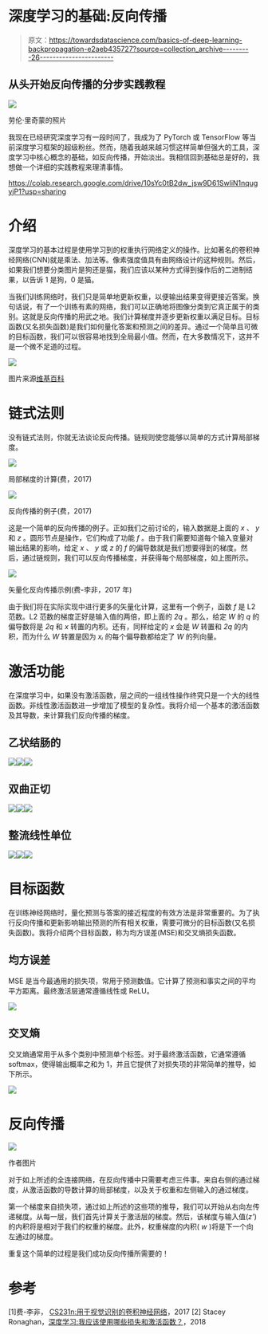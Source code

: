 # 深度学习的基础:反向传播

> 原文：<https://towardsdatascience.com/basics-of-deep-learning-backpropagation-e2aeb435727?source=collection_archive---------26----------------------->

## 从头开始反向传播的分步实践教程

![](img/b9e3b62951323a3bbf260213cbab872a.png)

劳伦·里奇蒙的照片

我现在已经研究深度学习有一段时间了，我成为了 PyTorch 或 TensorFlow 等当前深度学习框架的超级粉丝。然而，随着我越来越习惯这样简单但强大的工具，深度学习中核心概念的基础，如反向传播，开始淡出。我相信回到基础总是好的，我想做一个详细的实践教程来理清事情。

<https://colab.research.google.com/drive/10sYc0tB2dw_jsw9D61SwliN1nqugyjP1?usp=sharing>  

# 介绍

深度学习的基本过程是使用学习到的权重执行网络定义的操作。比如著名的卷积神经网络(CNN)就是乘法、加法等。像素强度值具有由网络设计的这种规则。然后，如果我们想要分类图片是狗还是猫，我们应该以某种方式得到操作后的二进制结果，以告诉 1 是狗，0 是猫。

当我们训练网络时，我们只是简单地更新权重，以便输出结果变得更接近答案。换句话说，有了一个训练有素的网络，我们可以正确地将图像分类到它真正属于的类别。这就是反向传播的用武之地。我们计算梯度并逐步更新权重以满足目标。目标函数(又名损失函数)是我们如何量化答案和预测之间的差异。通过一个简单且可微的目标函数，我们可以很容易地找到全局最小值。然而，在大多数情况下，这并不是一个微不足道的过程。

![](img/c2e7cf61d0f3033255e7776032e1d05e.png)

图片来源[维基百科](https://en.wikipedia.org/wiki/Gradient_descent)

# 链式法则

没有链式法则，你就无法谈论反向传播。链规则使您能够以简单的方式计算局部梯度。

![](img/3a63c27c7c09434c51520366b901b4ab.png)

局部梯度的计算(费，2017)

![](img/d79c8260b06cb0a2bbcfbd33f2f0fb80.png)

反向传播的例子(费，2017)

这是一个简单的反向传播的例子。正如我们之前讨论的，输入数据是上面的 *x* 、 *y* 和 *z* 。圆形节点是操作，它们构成了功能 *f* 。由于我们需要知道每个输入变量对输出结果的影响，给定 *x* 、 *y* 或 *z* 的 *f* 的偏导数就是我们想要得到的梯度。然后，通过链规则，我们可以反向传播梯度，并获得每个局部梯度，如上图所示。

![](img/d0f67dbb903ff4f6d1c25cadb8f3f93a.png)

矢量化反向传播示例(费-李非，2017 年)

由于我们将在实际实现中进行更多的矢量化计算，这里有一个例子，函数 *f* 是 L2 范数。L2 范数的梯度正好是输入值的两倍，即上面的 *2q* 。那么，给定 *W* 的 *q* 的偏导数将是 *2q* 和 *x* 转置的内积。还有，同样给定的 *x* 会是 *W* 转置和 *2q* 的内积，而为什么 *W* 转置是因为 *xᵢ* 的每个偏导数都给定了 *W* 的列向量。

# 激活功能

在深度学习中，如果没有激活函数，层之间的一组线性操作终究只是一个大的线性函数。非线性激活函数进一步增加了模型的复杂性。我将介绍一个基本的激活函数及其导数，来计算我们反向传播的梯度。

## 乙状结肠的

![](img/92cb2932ebd0125e9719f815b29687b4.png)![](img/b414f16fbe62a861597ea477521ff76f.png)![](img/88436f0e2dd264c812ba5de19efb6b23.png)

## 双曲正切

![](img/b5448385617b2968fadb8555383fde3e.png)![](img/91fce5775ea43b9e1283924a7c825d93.png)![](img/b41a69038de8d9c08963ae4ed340801f.png)

## 整流线性单位

![](img/50fc9195cf8640ab8a90af98942b9d8e.png)![](img/0d34620ef4f63fb3ed591de126850a65.png)![](img/786b1ac580089c0275a8d45af187605f.png)

# 目标函数

在训练神经网络时，量化预测与答案的接近程度的有效方法是非常重要的。为了执行反向传播和更新影响输出预测的所有相关权重，需要可微分的目标函数(又名损失函数)。我将介绍两个目标函数，称为均方误差(MSE)和交叉熵损失函数。

## 均方误差

MSE 是当今最通用的损失项，常用于预测数值。它计算了预测和事实之间的平均平方距离。最终激活层通常遵循线性或 ReLU。

![](img/cba4bb8d06e53e57226c8e479d6dcdb2.png)

## 交叉熵

交叉熵通常用于从多个类别中预测单个标签。对于最终激活函数，它通常遵循 softmax，使得输出概率之和为 1，并且它提供了对损失项的非常简单的推导，如下所示。

![](img/2f3689020cfde1f04ad5d5c8b10fbcdd.png)

# 反向传播

![](img/7988eca993620d642eaa3a718d2a7ea9.png)

作者图片

对于如上所述的全连接网络，在反向传播中只需要考虑三件事。来自右侧的通过梯度，从激活函数的导数计算的局部梯度，以及关于权重和左侧输入的通过梯度。

第一个梯度来自损失项，通过如上所述的这些项的推导，我们可以开始从右向左传递梯度。从每一层，我们首先计算关于激活层的梯度。然后，该梯度与输入值(*z’*)的内积将是相对于我们的权重的梯度。此外，权重梯度的内积( *w* )将是下一个向左通过的梯度。

重复这个简单的过程是我们成功反向传播所需要的！

# 参考

[1]费-李非， [CS231n:用于视觉识别的卷积神经网络](http://cs231n.stanford.edu/2017/index.html)，2017
[2] Stacey Ronaghan，[深度学习:我应该使用哪些损失和激活函数？](/deep-learning-which-loss-and-activation-functions-should-i-use-ac02f1c56aa8)，2018